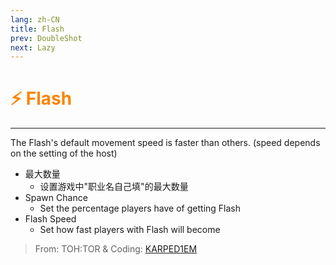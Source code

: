 ```yaml
---
lang: zh-CN
title: Flash
prev: DoubleShot
next: Lazy
---
```


# <font color=#fb8404>⚡ <b>Flash</b></font> <Badge text="Helpful" type="tip" vertical="middle"/>

***

The Flash's default movement speed is faster than others. (speed depends on the setting of the host)

- 最大数量
  - 设置游戏中"职业名自己填"的最大数量
- Spawn Chance
  - Set the percentage players have of getting Flash
- Flash Speed
  - Set how fast players with Flash will become

> From: TOH:TOR & Coding: [KARPED1EM](#)
